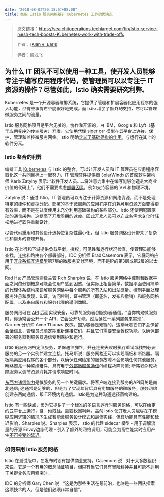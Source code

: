 ```yaml
---
date: "2018-08-02T20:18:57+08:00"
title: 衡取 Istio 服务网格基于 Kubernetes 工作的优缺点
---
```


> 原文链接：https://searchitoperations.techtarget.com/tip/Istio-service-mesh-tech-boosts-Kubernetes-work-with-trade-offs
>
> 作者：[[Alan R. Earls](https://www.techtarget.com/contributor/Alan-R-Earls)
>
> 译者：殷龙飞



## 为什么 IT 团队不可以使用一种工具，使开发人员能够专注于编写应用程序代码，使管理员可以以专注于 IT 资源的操作？尽管如此，Istio 确实需要研究利弊。

Kubernetes 是一个开源容器编排系统，它提供了管理和扩展容器化应用程序的强大功能，但有些事情它不能很好地完成。而 Istio 增加了额外的支持，它可以管理微服务之间的流量。


Istio 服务网格项目是平台无关的，协作和开源的，由 IBM，Google 和 Lyft（基于应用程序的传输服务）开发。[它使用代理 sider car 模型](https://searchmicroservices.techtarget.com/news/450419875/IBM-Google-Lyft-launch-Istio-open-source-microservices-platform)在云平台上连接，保护，管理和监控微服务网络。Istio 明确[定义了基础架构的作用](https://searchitoperations.techtarget.com/feature/Service-mesh-architecture-radicalizes-container-networking)，与运行在其上的软件分离。

### Istio 整合的利弊

编排工具 [Kubernetes](https://searchitoperations.techtarget.com/definition/Google-Kubernetes) 与 Istio 的整合，可以让开发人员和 IT 管理员在应用程序容器化这一共同目标上一起努力，IT 管理软件提供商 SolarWinds 的首席软件架构师 Karlo Zatylny 表示: “软件开发人员......将注意力集中在编写能够创造最大商业价值的代码上”。他们不需要考虑[部署因素](https://searchitoperations.techtarget.com/ehandbook/How-container-deployment-changes-the-capacity-management-equation)，例如支持容器的 VM 和物理环境。

Zatylny 说：通过 Istio，IT 管理员可以专注于计算资源和网络资源，而不是处理特定的硬件和虚拟分配。部署的基于微服务的应用程序在消耗可用资源方面变得更有效率，而不是在过度使用未充分利用基础架构的某些部分。Istio 还使用配置驱动的通信架构，这提高了开发周期的速度，因此开发人员可以在业务需求变化时轻松地进行软件重新设计。

尽管代码重用和其他设计选择使复杂性最小化，但 Istio 服务网格设计带来了复杂性和额外的管理开销。

Istio 在上行和下游提供负载平衡，授权，可见性和运行状况检查，使管理员能够查找，连接和路由各个部署部分。IDC 分析师 Brad Casemore 表示，它将网络应用于[开放系统互连模型](https://searchnetworking.techtarget.com/definition/OSI)第7层的微服务交付环境，而不是IP的第3层或第2层的以太网。

Red Hat 产品管理高级主管 Rich Sharples 说，在 Istio 服务网格中控制和数据平面之间的分割概念可能会使用户感到困惑，但实际上相当简单。数据平面使用简单的代理体系结构来调解服务网格中每个服务的所有入站和出站流量。控制平面处理服务注册和发现，认证，访问控制，证书管理（即签名，发布和撤销）和服务网格配置，以及来自服务和服务代理的遥测数据。

服务网络可在 [API](https://searchmicroservices.techtarget.com/definition/application-program-interface-API) 后面实现安全，可靠的服务器到服务器通信。“当你构建微服务时，你通常会公开一个 API，它会公开功能，然后通过一系列服务来实现”， Gartner 分析师 Anne Thomas 表示。因为容器是短暂的，这意味着它们不会保留会话信息，管理员必须定期重新连接它们，并且它们需要安全授权功能，以确保部署的服务器到服务器通信受到保护和运行。

Istio 的服务网格定位服务，确保通信弹性，并在连接失败时执行重试或找到必要服务的另一个实例并建立连接。托马斯说：服务网格还可以实现隔板和断路器。隔板隔离应用程序的各个部分，以确保任何给定的服务故障不会影响任何其他服务。断路器是一种监控组件，具有用于[外部微服务通信](https://medium.com/microservices-in-practice/microservices-in-practice-7a3e85b6624c)的编程故障阈值; 断路器杀死故障服务以调节资源消耗并请求响应时间。

[东西方通信能力](https://searchsdn.techtarget.com/definition/east-west-traffic)是微服务的另一个关键需求。将客户端连接到服务的API网关是南北通信; 这通常是足够的，但是为了实现其背后具有附加服务的微服务，服务网络创建东西向通信，即IT环境内的通信。Istio是为这种沟通途径而构建的。

Istio 有一些缺点，因为它提供了一个标准的多语言运行时服务网格，可以在给定的云平台上运行，但一如既往，需要权衡利弊。虽然 Istio 使开发人员能够在不模糊应用逻辑的情况下生成智能微服务设计模式和最佳实践，但该功能具有性能和延迟影响，Sharples 说。Sharples 表示，Istio 的代理 sidecar 模型 - 用于调解流量的开源 Envoy边缘代理 - 引入了额外的网络调用，可能会为高性能实时应用产生[不可接受的延迟](https://searchmicroservices.techtarget.com/tip/Microservices-challenges-include-latency-but-it-can-be-beat)。

### 如何采用 Istio 服务网格

Istio 在测试版中，在发布时没有提供商业支持。Casemore 说，对于大多数组织来说，它是一个有用的概念验证项目，但只有当它们具有冒险精神并且可能不适用于关键业务应用程序时。

IDC 的分析师 Gary Chen 说：“这是为那些生活在最前沿，也许是一些团队探索这项技术的人，但是他们必须非常自信”。
